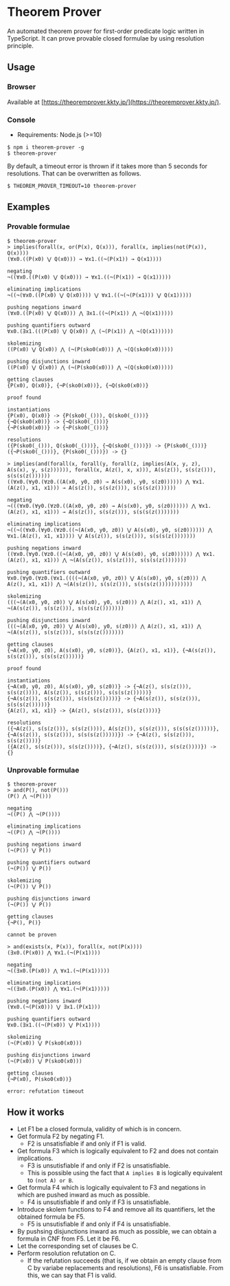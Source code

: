 # Theorem Prover

An automated theorem prover for first-order predicate logic written in TypeScript. It can prove provable closed formulae by using resolution principle.

## Usage

### Browser

Available at [https://theoremprover.kkty.jp/](https://theoremprover.kkty.jp/).

### Console

- Requirements: Node.js (>=10)

```console
$ npm i theorem-prover -g
$ theorem-prover
```

By default, a timeout error is thrown if it takes more than 5 seconds for resolutions. That can be overwritten as follows.

```console
$ THEOREM_PROVER_TIMEOUT=10 theorem-prover
```

## Examples

### Provable formulae

```console
$ theorem-prover
> implies(forall(x, or(P(x), Q(x))), forall(x, implies(not(P(x)), Q(x))))
(∀x0.((P(x0) ⋁ Q(x0))) → ∀x1.((¬(P(x1)) → Q(x1))))

negating
¬((∀x0.((P(x0) ⋁ Q(x0))) → ∀x1.((¬(P(x1)) → Q(x1)))))

eliminating implications
¬((¬(∀x0.((P(x0) ⋁ Q(x0)))) ⋁ ∀x1.((¬(¬(P(x1))) ⋁ Q(x1)))))

pushing negations inward
(∀x0.((P(x0) ⋁ Q(x0))) ⋀ ∃x1.((¬(P(x1)) ⋀ ¬(Q(x1)))))

pushing quantifiers outward
∀x0.(∃x1.(((P(x0) ⋁ Q(x0)) ⋀ (¬(P(x1)) ⋀ ¬(Q(x1))))))

skolemizing
((P(x0) ⋁ Q(x0)) ⋀ (¬(P(sko0(x0))) ⋀ ¬(Q(sko0(x0)))))

pushing disjunctions inward
((P(x0) ⋁ Q(x0)) ⋀ (¬(P(sko0(x0))) ⋀ ¬(Q(sko0(x0)))))

getting clauses
{P(x0), Q(x0)}, {¬P(sko0(x0))}, {¬Q(sko0(x0))}

proof found

instantiations
{P(x0), Q(x0)} -> {P(sko0(_())), Q(sko0(_()))}
{¬Q(sko0(x0))} -> {¬Q(sko0(_()))}
{¬P(sko0(x0))} -> {¬P(sko0(_()))}

resolutions
({P(sko0(_())), Q(sko0(_()))}, {¬Q(sko0(_()))}) -> {P(sko0(_()))}
({¬P(sko0(_()))}, {P(sko0(_()))}) -> {}

> implies(and(forall(x, forall(y, forall(z, implies(A(x, y, z), A(s(x), y, s(z)))))), forall(x, A(z(), x, x))), A(s(z()), s(s(z())), s(s(s(z())))))
((∀x0.(∀y0.(∀z0.((A(x0, y0, z0) → A(s(x0), y0, s(z0)))))) ⋀ ∀x1.(A(z(), x1, x1))) → A(s(z()), s(s(z())), s(s(s(z())))))

negating
¬(((∀x0.(∀y0.(∀z0.((A(x0, y0, z0) → A(s(x0), y0, s(z0)))))) ⋀ ∀x1.(A(z(), x1, x1))) → A(s(z()), s(s(z())), s(s(s(z()))))))

eliminating implications
¬((¬((∀x0.(∀y0.(∀z0.((¬(A(x0, y0, z0)) ⋁ A(s(x0), y0, s(z0)))))) ⋀ ∀x1.(A(z(), x1, x1)))) ⋁ A(s(z()), s(s(z())), s(s(s(z()))))))

pushing negations inward
((∀x0.(∀y0.(∀z0.((¬(A(x0, y0, z0)) ⋁ A(s(x0), y0, s(z0)))))) ⋀ ∀x1.(A(z(), x1, x1))) ⋀ ¬(A(s(z()), s(s(z())), s(s(s(z()))))))

pushing quantifiers outward
∀x0.(∀y0.(∀z0.(∀x1.((((¬(A(x0, y0, z0)) ⋁ A(s(x0), y0, s(z0))) ⋀ A(z(), x1, x1)) ⋀ ¬(A(s(z()), s(s(z())), s(s(s(z()))))))))))

skolemizing
(((¬(A(x0, y0, z0)) ⋁ A(s(x0), y0, s(z0))) ⋀ A(z(), x1, x1)) ⋀ ¬(A(s(z()), s(s(z())), s(s(s(z()))))))

pushing disjunctions inward
(((¬(A(x0, y0, z0)) ⋁ A(s(x0), y0, s(z0))) ⋀ A(z(), x1, x1)) ⋀ ¬(A(s(z()), s(s(z())), s(s(s(z()))))))

getting clauses
{¬A(x0, y0, z0), A(s(x0), y0, s(z0))}, {A(z(), x1, x1)}, {¬A(s(z()), s(s(z())), s(s(s(z()))))}

proof found

instantiations
{¬A(x0, y0, z0), A(s(x0), y0, s(z0))} -> {¬A(z(), s(s(z())), s(s(z()))), A(s(z()), s(s(z())), s(s(s(z()))))}
{¬A(s(z()), s(s(z())), s(s(s(z()))))} -> {¬A(s(z()), s(s(z())), s(s(s(z()))))}
{A(z(), x1, x1)} -> {A(z(), s(s(z())), s(s(z())))}

resolutions
({¬A(z(), s(s(z())), s(s(z()))), A(s(z()), s(s(z())), s(s(s(z()))))}, {¬A(s(z()), s(s(z())), s(s(s(z()))))}) -> {¬A(z(), s(s(z())), s(s(z())))}
({A(z(), s(s(z())), s(s(z())))}, {¬A(z(), s(s(z())), s(s(z())))}) -> {}
```

### Unprovable formulae

```console
$ theorem-prover
> and(P(), not(P()))
(P() ⋀ ¬(P()))

negating
¬((P() ⋀ ¬(P())))

eliminating implications
¬((P() ⋀ ¬(P())))

pushing negations inward
(¬(P()) ⋁ P())

pushing quantifiers outward
(¬(P()) ⋁ P())

skolemizing
(¬(P()) ⋁ P())

pushing disjunctions inward
(¬(P()) ⋁ P())

getting clauses
{¬P(), P()}

cannot be proven

> and(exists(x, P(x)), forall(x, not(P(x))))
(∃x0.(P(x0)) ⋀ ∀x1.(¬(P(x1))))

negating
¬((∃x0.(P(x0)) ⋀ ∀x1.(¬(P(x1)))))

eliminating implications
¬((∃x0.(P(x0)) ⋀ ∀x1.(¬(P(x1)))))

pushing negations inward
(∀x0.(¬(P(x0))) ⋁ ∃x1.(P(x1)))

pushing quantifiers outward
∀x0.(∃x1.((¬(P(x0)) ⋁ P(x1))))

skolemizing
(¬(P(x0)) ⋁ P(sko0(x0)))

pushing disjunctions inward
(¬(P(x0)) ⋁ P(sko0(x0)))

getting clauses
{¬P(x0), P(sko0(x0))}

error: refutation timeout
```

## How it works

- Let F1 be a closed formula, validity of which is in concern.
- Get formula F2 by negating F1.
  - F2 is unsatisfiable if and only if F1 is valid.
- Get formula F3 which is logically equivalent to F2 and does not contain implications.
  - F3 is unsutisfiable if and only if F2 is unsatisfiable.
  - This is possible using the fact that `A implies B` is logically equivalent to `(not A) or B`.
- Get formula F4 which is logically equivalent to F3 and negations in which are pushed inward as much as possible.
  - F4 is unsutisfiable if and only if F3 is unsatisfiable.
- Introduce skolem functions to F4 and remove all its quantifiers, let the obtained formula be F5.
  - F5 is unsutisfiable if and only if F4 is unsatisfiable.
- By pushsing disjunctions inward as much as possible, we can obtain a formula in CNF from F5. Let it be F6.
- Let the corresponding set of clauses be C.
- Perform resolution refutation on C.
  - If the refutation succeeds (that is, if we obtain an empty clause from C by variabe replacements and resolutions), F6 is unsatisfiable. From this, we can say that F1 is valid.
